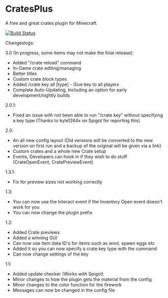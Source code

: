 CratesPlus
=====================

A free and great crates plugin for Minecraft.


[![Build Status](http://ci.connorlinfoot.com:8080/buildStatus/icon?job=CratesPlus)](http://ci.connorlinfoot.com:8080/job/CratesPlus/)


Changeslogs:


3.0 (In progress, some items may not make the final release):
 - Added "/crate reload" command
 - In-Game crate editing/managing
 - Better titles
 - Custom crate block types
 - Added /crate key all [type] - Give key to all players
 - Complete Auto-Updating, Including an option for early development/nightly builds

2.0.1:
 - Fixed an issue with not been able to run "/crate key" without specifying a key type (Thanks to kyle1264x on Spigot for reporting this)

2.0:
 - An all new config layout (Old versions will be converted to the new version on first run and a backup of the original will be given via a link)
 - Custom crates and a whole new Crate setup
 - Events, Developers can hook in if they wish to do stuff (CrateOpenEvent, CratePreviewEvent)

1.3.1:
 - Fix for preview sizes not working correctly

1.3:
 - You can now use the Interact event if the Inventory Open event doesn't work for you
 - You can now change the plugin prefix

1.2:
 - Added Crate previews
 - Added a winning GUI
 - Can now use item data ID's for items such as wool, spawn eggs etc
 - Added it so you can now specify a crate key type with the command
 - Can now change settings of the key

1.1:
 - Added update checker (Works with Spigot)
 - Minor changes to how the plugin gets the material from the config
 - Minor changes to the color function for the firework
 - Messages can now be changed in the config file